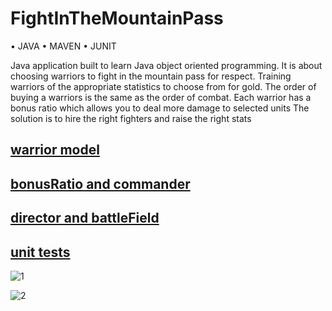 # FightInTheMountainPass

•	JAVA
• MAVEN
• JUNIT

Java application built to learn Java object oriented programming.
It is about choosing warriors to fight in the mountain pass for respect. 
Training warriors of the appropriate statistics to choose from for gold.
The order of buying a warriors is the same as the order of combat.
Each warrior has a bonus ratio which allows you to deal more damage to selected units
The solution is to hire the right fighters and raise the right stats


## [warrior model](https://github.com/kdanelczyk/FightInTheMountainPass/tree/master/src/main/java/model/warrior)

## [bonusRatio and commander](https://github.com/kdanelczyk/FightInTheMountainPass/tree/master/src/main/java/model)

## [director and battleField](https://github.com/kdanelczyk/FightInTheMountainPass/tree/master/src/main/java)

## [unit tests](https://github.com/kdanelczyk/FightInTheMountainPass/tree/master/src/test/java)

![1](https://user-images.githubusercontent.com/100514357/197215487-aa096575-6e1c-49ae-b60b-ab11bcaeda08.png)

![2](https://user-images.githubusercontent.com/100514357/197215496-36c8f073-0fed-4188-82b5-f92a212360d2.png)
